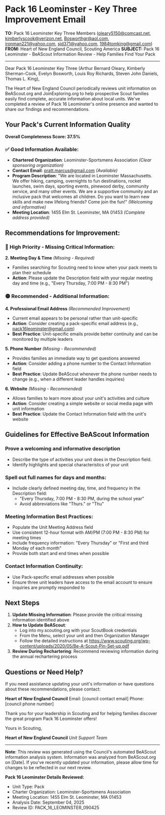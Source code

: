 # Pack 16 Leominster - Key Three Improvement Email

**TO:** Pack 16 Leominster Key Three Members (oleary5150@comcast.net, kimberlyscook@verizon.net, Bosworthgr@aol.com, ironman221@yahoo.com, sjd371@yahoo.com, 1984tomking@gmail.com)
**FROM:** Heart of New England Council, Scouting America
**SUBJECT:** Pack 16 Leominster - BeAScout Information Review - Help Families Find Your Pack

---

Dear Pack 16 Leominster Key Three (Arthur Bernard Oleary, Kimberly  Sherman-Cook, Evelyn  Bosworth, Louis Roy Richards, Steven John Daniels, Thomas L. King),

The Heart of New England Council periodically reviews unit information on BeAScout.org and JoinExploring.org to help prospective Scout families easily find complete, accurate information about local units. We've completed a review of Pack 16 Leominster's online presence and wanted to share our findings and recommendations.

## Your Pack's Current Information Quality

**Overall Completeness Score: 37.5%**

### ✅ **Good Information Available:**
- **Chartered Organization**: Leominster-Sportsmens Association *(Clear sponsoring organization)*
- **Contact Email**: pratt.marcus@gmail.com *(Available)*
- **Program Description**: "We are located in Leominster Massachusetts. We offer hiking, camping, overnights to fun destinations, rocket launches, swim days, sporting events, pinewood derby, community service, and many other events. We are a supportive community and an inclusive pack that welcomes all children. Do you want to learn new skills and make new lifelong friends? Come join the fun!" *(Welcoming and informative)*
- **Meeting Location**: 1455 Elm St. Leominster, MA 01453 *(Complete address provided)*

## Recommendations for Improvement:

### 🔴 **High Priority - Missing Critical Information:**

**2. Meeting Day & Time** *(Missing - Required)*
- Families searching for Scouting need to know when your pack meets to plan their schedule
- **Action**: Please update the Description field with your regular meeting day and time (e.g., "Every Thursday, 7:00 PM - 8:30 PM")

### 🟡 **Recommended - Additional Information:**

**4. Professional Email Address** *(Recommended Improvement)*
- Current email appears to be personal rather than unit-specific
- **Action**: Consider creating a pack-specific email address (e.g., pack16leominster@gmail.com)
- **Best Practice**: Unit-specific emails provide better continuity and can be monitored by multiple leaders

**5. Phone Number** *(Missing - Recommended)*
- Provides families an immediate way to get questions answered
- **Action**: Consider adding a phone number to the Contact Information field
- **Best Practice**: Update BeAScout whenever the phone number needs to change (e.g., when a different leader handles inquiries)

**6. Website** *(Missing - Recommended)*
- Allows families to learn more about your unit's activities and culture
- **Action**: Consider creating a simple website or social media page with unit information
- **Best Practice**: Update the Contact Information field with the unit's website

## Guidelines for Effective BeAScout Information

### **Prove a welcoming and informative description**
- Describe the type of activities your unit does in the Description field.
- Identify highlights and special characteristics of your unit

### **Spell out full names for days and months:**
- Include clearly defined meeting day, time, and frequency in the Description field:
  - "Every Thursday, 7:00 PM - 8:30 PM, during the school year"
  - Avoid abbreviations like "Thurs." or "Thu"

### **Meeting Information Best Practices:**
- Populate the Unit Meeting Address field
- Use consistent 12-hour format with AM/PM (7:00 PM - 8:30 PM) for meeting times
- Include frequency information: "Every Thursday" or "First and third Monday of each month"
- Provide both start and end times when possible

### **Contact Information Continuity:**
- Use Pack-specific email addresses when possible
- Ensure three unit leaders have access to the email account to ensure inquiries are promptly responded to

## Next Steps

1. **Update Missing Information**: Please provide the critical missing information identified above
2. **How to Update BeAScout**: 
   - Log into my.scouting.org with your ScoutBook credentials
   - From the Menu, select your unit and then Organization Manager
   - Follow the detailed instructions at
     https://www.scouting.org/wp-content/uploads/2020/05/Be-A-Scout-Pin-Set-up.pdf
3. **Review During Rechartering**: Recommend reviewing information during the annual rechartering process

## Questions or Need Help?

If you need assistance updating your unit's information or have questions about these recommendations, please contact:

**Heart of New England Council**
Email: [council contact email]
Phone: [council phone number]

Thank you for your leadership in Scouting and for helping families discover the great program Pack 16 Leominster offers!

Yours in Scouting,

**Heart of New England Council**
*Unit Support Team*

---

**Note**: This review was generated using the Council's automated BeAScout information analysis system. Information was analyzed from BeAScout.org on [Date]. If you've recently updated your information, please allow time for changes to be reflected in our next review.

**Pack 16 Leominster Details Reviewed:**
- Unit Type: Pack
- Charter Organization: Leominster-Sportsmens Association
- Meeting Location: 1455 Elm St. Leominster, MA 01453
- Analysis Date: September 04, 2025
- Review ID: PACK_16_LEOMINSTER_090425